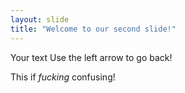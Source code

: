 ```yaml
---
layout: slide
title: "Welcome to our second slide!"
---
```

Your text
Use the left arrow to go back!

This if *fucking* confusing!


